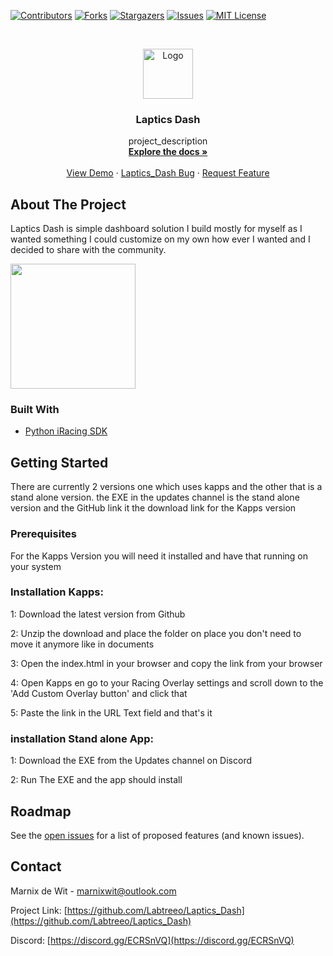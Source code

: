 <!--
*** Thanks for checking out the Best-README-Template. If you have a suggestion
*** that would make this better, please fork the Laptics_Dash and create a pull request
*** or simply open an issue with the tag "enhancement".
*** Thanks again! Now go create something AMAZING! :D
***
***
***
*** To avoid retyping too much info. Do a search and replace for the following:
*** Labtreeo, Laptics_Dash, twitter_handle, marnixwit@outlook.com, Laptics Dash, project_description
-->



<!-- PROJECT SHIELDS -->
<!--
*** I'm using markdown "reference style" links for readability.
*** Reference links are enclosed in brackets [ ] instead of parentheses ( ).
*** See the bottom of this document for the declaration of the reference variables
*** for contributors-url, forks-url, etc. This is an optional, concise syntax you may use.
*** https://www.markdownguide.org/basic-syntax/#reference-style-links
-->
[![Contributors][contributors-shield]][contributors-url]
[![Forks][forks-shield]][forks-url]
[![Stargazers][stars-shield]][stars-url]
[![Issues][issues-shield]][issues-url]
[![MIT License][license-shield]][license-url]



<!-- PROJECT LOGO -->
<br />
<p align="center">
  <a href="https://github.com/Labtreeo/Laptics_Dash">
    <img src="https://cdn.discordapp.com/attachments/661852420942462987/728641842853183508/Laptics_Dash_Logo.png" alt="Logo" width="80" height="80">
  </a>

  <h3 align="center">Laptics Dash</h3>

  <p align="center">
    project_description
    <br />
    <a href="https://github.com/Labtreeo/Laptics_Dash"><strong>Explore the docs »</strong></a>
    <br />
    <br />
    <a href="https://github.com/Labtreeo/Laptics_Dash">View Demo</a>
    ·
    <a href="https://github.com/Labtreeo/Laptics_Dash/issues">Laptics_Dash Bug</a>
    ·
    <a href="https://github.com/Labtreeo/Laptics_Dash/issues">Request Feature</a>
  </p>
</p>

<!-- ABOUT THE PROJECT -->
## About The Project

Laptics Dash is simple dashboard solution I build mostly for myself as I wanted something I could customize on my own how ever I wanted and I decided to share with the community.

<img src="https://cdn.discordapp.com/attachments/728629548266291288/793410916623450112/Laptics_Dash_V2.PNG" height="200">


### Built With

* [Python iRacing SDK](https://github.com/kutu/pyirsdk)


<!-- GETTING STARTED -->
## Getting Started

There are currently 2 versions one which uses kapps and the other that is a stand alone version. the EXE in the updates channel is the stand alone version and the GitHub link it the download link for the Kapps version

### Prerequisites

For the Kapps Version you will need it installed and have that running on your system

### Installation Kapps:

1: Download the latest version from Github

2: Unzip the download and place the folder on place you don't need to move it anymore like in documents

3: Open the index.html in your browser and copy the link from your browser

4: Open Kapps en go to your Racing Overlay settings and scroll down to the 'Add Custom Overlay button' and click that

5: Paste the link in the URL Text field and that's it

### installation Stand alone App:

1: Download the EXE from the Updates channel on Discord

2: Run The EXE and the app should install



<!-- ROADMAP -->
## Roadmap

See the [open issues](https://github.com/Labtreeo/Laptics_Dash/issues) for a list of proposed features (and known issues).



<!-- CONTACT -->
## Contact

Marnix de Wit - marnixwit@outlook.com

Project Link: [https://github.com/Labtreeo/Laptics_Dash](https://github.com/Labtreeo/Laptics_Dash)

Discord: [https://discord.gg/ECRSnVQ](https://discord.gg/ECRSnVQ)


<!-- MARKDOWN LINKS & IMAGES -->
<!-- https://www.markdownguide.org/basic-syntax/#reference-style-links -->
[contributors-shield]: https://img.shields.io/github/contributors/Labtreeo/Laptics_Dash.svg?style=for-the-badge
[contributors-url]: https://github.com/Labtreeo/Laptics_Dash/graphs/contributors
[forks-shield]: https://img.shields.io/github/forks/Labtreeo/Laptics_Dash.svg?style=for-the-badge
[forks-url]: https://github.com/Labtreeo/Laptics_Dash/network/members
[stars-shield]: https://img.shields.io/github/stars/Labtreeo/Laptics_Dash.svg?style=for-the-badge
[stars-url]: https://github.com/Labtreeo/Laptics_Dash/stargazers
[issues-shield]: https://img.shields.io/github/issues/Labtreeo/Laptics_Dash.svg?style=for-the-badge
[issues-url]: https://github.com/Labtreeo/Laptics_Dash/issues
[license-shield]: https://img.shields.io/github/license/Labtreeo/Laptics_Dash.svg?style=for-the-badge
[license-url]: https://github.com/Labtreeo/Laptics_Dash/blob/master/LICENSE.txt
[linkedin-shield]: https://img.shields.io/badge/-LinkedIn-black.svg?style=for-the-badge&logo=linkedin&colorB=555
[linkedin-url]: https://linkedin.com/in/Labtreeo
